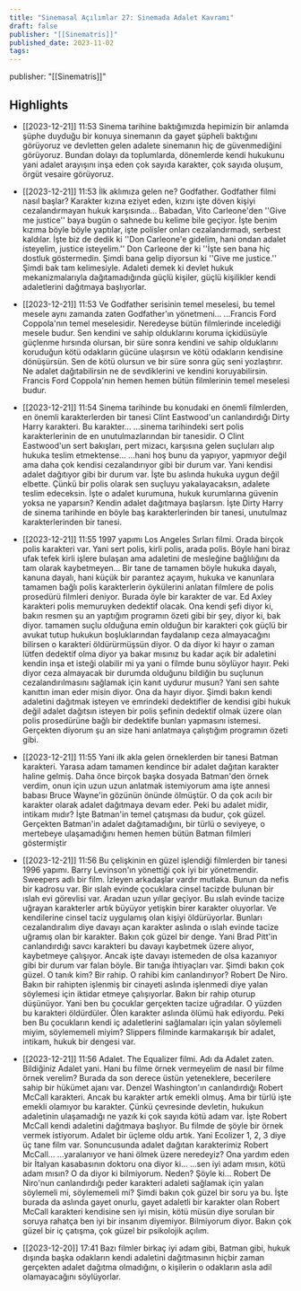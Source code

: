 ```yaml
---
title: "Sinemasal Açılımlar 27: Sinemada Adalet Kavramı"
draft: false
publisher: "[[Sinematris]]"
published_date: 2023-11-02
tags:
---
```

publisher: "[[Sinematris]]"


## Highlights
* [[2023-12-21]] 11:53  Sinema tarihine baktığımızda hepimizin bir anlamda şüphe duyduğu bir konuya sinemanın da gayet şüpheli baktığını görüyoruz ve devletten gelen adalete sinemanın hiç de güvenmediğini görüyoruz. Bundan dolayı da toplumlarda, dönemlerde kendi hukukunu yani adalet arayışını inşa eden çok sayıda karakter, çok sayıda oluşum, örgüt vesaire görüyoruz.

* [[2023-12-21]] 11:53  İlk aklımıza gelen ne? Godfather. Godfather filmi nasıl başlar? Karakter kızına eziyet eden, kızını işte döven kişiyi cezalandırmayan hukuk karşısında... Babadan, Vito Carleone'den ''Give me justice'' baya bugün o sahnede bu kelime bile geçiyor. İşte benim kızıma böyle böyle yaptılar, işte polisler onları cezalandırmadı, serbest kaldılar. İşte biz de dedik ki ''Don Carleone'e gidelim, hani ondan adalet isteyelim, justice isteyelim.'' Don Carleone der ki ''İşte sen bana hiç dostluk göstermedin. Şimdi bana gelip diyorsun ki ''Give me justice.'' Şimdi bak tam kelimesiyle. Adaleti demek ki devlet hukuk mekanizmalarıyla dağıtamadığında güçlü kişiler, güçlü kişilikler kendi adaletlerini dağıtmaya başlıyorlar.

* [[2023-12-21]] 11:53  Ve Godfather serisinin temel meselesi, bu temel mesele aynı zamanda zaten Godfather'ın yönetmeni... ...Francis Ford Coppola'nın temel meselesidir. Neredeyse bütün filmlerinde incelediği mesele budur. Sen kendini ve sahip olduklarını koruma içkidüsüyle güçlenme hırsında olursan, bir süre sonra kendini ve sahip olduklarını koruduğun kötü odakların gücüne ulaşırsın ve kötü odakların kendisine dönüşürsün. Sen de kötü olursun ve bir süre sonra güç seni yozlaştırır. Ne adalet dağıtabilirsin ne de sevdiklerini ve kendini koruyabilirsin. Francis Ford Coppola'nın hemen hemen bütün filmlerinin temel meselesi budur.

* [[2023-12-21]] 11:54  Sinema tarihinde bu konudaki en önemli filmlerden, en önemli karakterlerden bir tanesi Clint Eastwood'un canlandırdığı Dirty Harry karakteri. Bu karakter... ...sinema tarihindeki sert polis karakterlerinin de en unutulmazlarından bir tanesidir. O Clint Eastwood'un sert bakışları, pert mizacı, karşısına gelen suçluları alıp hukuka teslim etmektense... ...hani hoş bunu da yapıyor, yapmıyor değil ama daha çok kendisi cezalandırıyor gibi bir durum var. Yani kendisi adalet dağıtıyor gibi bir durum var. İşte bu aslında hukuka uygun değil elbette. Çünkü bir polis olarak sen suçluyu yakalayacaksın, adalete teslim edeceksin. İşte o adalet kurumuna, hukuk kurumlarına güvenin yoksa ne yaparsın? Kendin adalet dağıtmaya başlarsın. İşte Dirty Harry de sinema tarihinde en böyle baş karakterlerinden bir tanesi, unutulmaz karakterlerinden bir tanesi.

* [[2023-12-21]] 11:55  1997 yapımı Los Angeles Sırları filmi. Orada birçok polis karakteri var. Yani sert polis, kirli polis, arada polis. Böyle hani biraz ufak tefek kirli işlere bulaşan ama adaletini de mesleğine bağlılığını da tam olarak kaybetmeyen... Bir tane de tamamen böyle hukuka dayalı, kanuna dayalı, hani küçük bir parantez açayım, hukuka ve kanunlara tamamen bağlı polis karakterlerin öykülerini anlatan filmlere de polis prosedürü filmleri deniyor. Burada öyle bir karakter de var. Ed Axley karakteri polis memuruyken dedektif olacak. Ona kendi şefi diyor ki, bakın resmen şu an yaptığım programın özeti gibi bir şey, diyor ki, bak diyor. tamamen suçlu olduğuna emin olduğun bir karakteri çok güçlü bir avukat tutup hukukun boşluklarından faydalanıp ceza almayacağını bilirsen o karakteri öldürürmüşsün diyor. O da diyor ki hayır o zaman lütfen dedektif olma diyor ya bakar mısınız bu kadar açık bir adaletini kendin inşa et isteği olabilir mi ya yani o filmde bunu söylüyor hayır. Peki diyor ceza almayacak bir durumda olduğunu bildiğin bu suçlunun cezalandırılmasını sağlamak için kanıt uydurur musun? Yani sen sahte kanıttın iman eder misin diyor. Ona da hayır diyor. Şimdi bakın kendi adaletini dağıtmak isteyen ve emrindeki dedektifler de kendisi gibi hukuk değil adalet dağıtsın isteyen bir polis şefinin dedektif olmak üzere olan polis prosedürüne bağlı bir dedektife bunları yapmasını istemesi. Gerçekten diyorum şu an size hani anlatmaya çalıştığım programın özeti gibi.

* [[2023-12-21]] 11:55  Yani ilk akla gelen örneklerden bir tanesi Batman karakteri. Yarasa adam tamamen kendince bir adalet dağıtan karakter haline gelmiş. Daha önce birçok başka dosyada Batman'den örnek verdim, onun için uzun uzun anlatmak istemiyorum ama işte annesi babası Bruce Wayne'in gözünün önünde ölmüştür. O da çok acılı bir karakter olarak adalet dağıtmaya devam eder. Peki bu adalet midir, intikam mıdır? İşte Batman'in temel çatışması da budur, çok güzel. Gerçekten Batman'in adalet dağıtamadığını, bir türlü o seviyeye, o mertebeye ulaşamadığını hemen hemen bütün Batman filmleri göstermiştir

* [[2023-12-21]] 11:56  Bu çelişkinin en güzel işlendiği filmlerden bir tanesi 1996 yapımı. Barry Levinson'ın yönettiği çok iyi bir yönetmendir. Sweepers adlı bir film. İzleyen arkadaşlar vardır mutlaka. Bunun da nefis bir kadrosu var. Bir ıslah evinde çocuklara cinsel tacizde bulunan bir ıslah evi görevlisi var. Aradan uzun yıllar geçiyor. Bu ıslah evinde tacize uğrayan karakterler artık büyüyor yetişkin birer karakter oluyorlar. Ve kendilerine cinsel taciz uygulamış olan kişiyi öldürüyorlar. Bunları cezalandıralım diye davayı açan karakter aslında o ıslah evinde tacize uğramış olan bir karakter. Bakın çok güzel bir denge. Yani Brad Pitt'in canlandırdığı savcı karakteri bu davayı kaybetmek üzere alıyor, kaybetmeye çalışıyor. Ancak işte davayı istemeden de olsa kazanıyor gibi bir durum var falan böyle. Bir tanığa ihtiyaçları var. Şimdi bakın çok güzel. O tanık kim? Bir rahip. O rahibi kim canlandırıyor? Robert De Niro. Bakın bir rahipten işlenmiş bir cinayeti aslında işlenmedi diye yalan söylemesi için iktidar etmeye çalışıyorlar. Bakın bir rahip oturup düşünüyor. Yani ben bu çocuklar gerçekten tacize uğradılar. O yüzden bu karakteri öldürdüler. Ölen karakter aslında ölümü hak ediyordu. Peki ben Bu çocukların kendi iç adaletlerini sağlamaları için yalan söylemeli miyim, söylememeli miyim? Slippers filminde karmakarışık bir adalet, intikam, hukuk bir dengesi var.

* [[2023-12-21]] 11:56  Adalet. The Equalizer filmi. Adı da Adalet zaten. Bildiğiniz Adalet yani. Hani bu filme örnek vermeyelim de nasıl bir filme örnek verelim? Burada da son derece üstün yeteneklere, becerilere sahip bir hükümet ajanı var. Denzel Washington'ın canlandırdığı Robert McCall karakteri. Ancak bu karakter artık emekli olmuş. Ama bir türlü işte emekli olamıyor bu karakter. Çünkü çevresinde devletin, hukukun adaletinin ulaşamadığı ne yazık ki çok sayıda kötü adam var. İşte Robert McCall kendi adaletini dağıtmaya başlıyor. Bu filmde de şöyle bir örnek vermek istiyorum. Adalet bir üçleme oldu artık. Yani Ecolizer 1, 2, 3 diye üç tane film var. Sonuncusunda adalet dağıtan karakterimiz Robert McCall... ...yaralanıyor ve hani ölmek üzere neredeyiz? Ona yardım eden bir İtalyan kasabasının doktoru ona diyor ki... ...sen iyi adam mısın, kötü adam mısın? O da diyor ki bilmiyorum. Neden? Şöyle ki... Robert De Niro'nun canlandırdığı peder karakteri adaleti sağlamak için yalan söylemeli mi, söylememeli mi? Şimdi bakın çok güzel bir soru ya bu. İşte burada da aslında gayet onurlu, gayet adaletli bir karakter olan Robert McCall karakteri kendisine sen iyi misin, kötü müsün diye sorulan bir soruya rahatça ben iyi bir insanım diyemiyor. Bilmiyorum diyor. Bakın çok güzel bir iç çatışma, çok güzel bir psikolojik açılım.

* [[2023-12-20]] 17:41  Bazı filmler birkaç iyi adam gibi, Batman gibi, hukuk dışında başka odakların kendi adaletini dağıtmasının hiçbir zaman gerçekten adalet dağıtma olmadığını, o kişilerin o odakların asla adil olamayacağını söylüyorlar.

